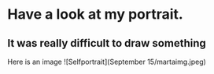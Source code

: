 # Have a look at my portrait.
## It was really difficult to draw something
Here is an image
![Selfportrait](September 15/martaimg.jpeg)
